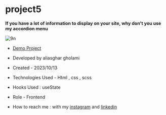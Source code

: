 # project5

**If you have a lot of information to display on your site, why don't you use my accordion menu**

![9n](https://github.com/aliasghardev/project1/assets/144837096/ae1dd896-d80a-4a18-832e-5f47ae5e6eec)

- [Demo Project](https://aliasghardev.github.io/project1/)

- Developed by aliasghar gholami

- Created - 2023/10/13

- Technologies Used - Html , css , scss

- Hooks Used : useState 

- Role - Frontend

- How to reach me : with my [instagram](https://www.instagram.com/aliasghar.gholami_dev) and [linkedin](https://www.linkedin.com/in/aliasghar-gholami-a1229a290)

